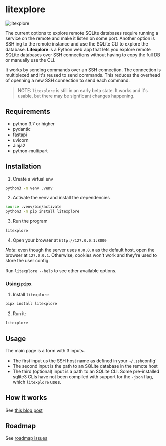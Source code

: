 # litexplore

![litexplore](https://user-images.githubusercontent.com/37962604/175427068-5df7d19d-41b2-4101-a7d6-83fd0d5ca21d.svg)

The current options to explore remote SQLite databases require running a service
on the remote and make it listen on some port. Another option is SSH'ing to the
remote instance and use the SQLite CLI to explore the database. **Litexplore** is a
Python web app that lets you explore remote SQLite databases over SSH
connections without having to copy the full DB or manually use the CLI.

It works by sending commands over an SSH connection. The connection is
multiplexed and it's reused to send commands. This reduces the overhead of
openning a new SSH connection to send each command.

> NOTE: `litexplore` is still in an early beta state. It works and it's usable,
> but there may be signficant changes happening.

## Requirements

- python 3.7 or higher
- pydantic
- fastapi
- uvicorn
- Jinja2
- python-multipart

## Installation

1. Create a virtual env

```sh
python3 -m venv .venv
```

2. Activate the venv and install the dependencies

```sh
source .venv/bin/activate
python3 -m pip install litexplore
```

3. Run the program

```sh
litexplore
```

4. Open your browser at `http://127.0.0.1:8000`

_Note_: even though the server uses `0.0.0.0` as the default host, open the browser at `127.0.0.1`. Otherwise, cookies won't work and they're used to store the user config.

Run `litexplore --help` to see other available options.

### Using `pipx`

1. Install `litexplore`

```sh
pipx install litexplore
```

2. Run it:

```sh
litexplore
```

## Usage

The main page is a form with 3 inputs.

- The first input us the SSH host name as defined in your `~/.ssh`config`
- The second input is the path to an SQLite database in the remote host
- The third (optional) input is a path to an SQLite CLI. Some pre-installed sqlite3 CLIs have not been compiled
  with support for the `-json` flag, which `litexplore` uses.

## How it works

See [this blog post](https://ricardoanderegg.com/posts/sqlite-remote-explorer-gui/)

## Roadmap

See [roadmap issues](https://github.com/litements/litexplore/labels/roadmap)
